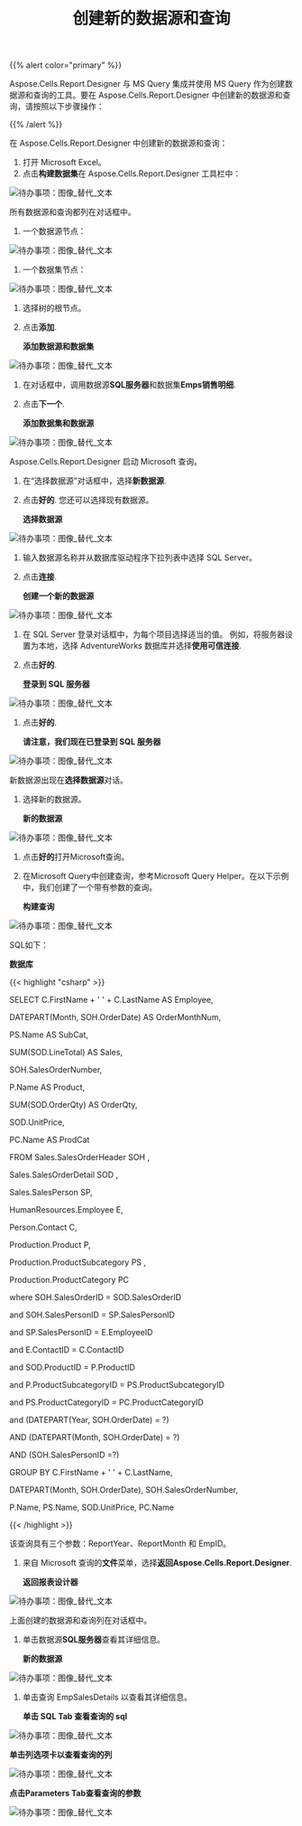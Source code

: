 ﻿---
title: 创建新的数据源和查询
type: docs
weight: 20
url: /zh/reportingservices/creating-new-data-sources-and-queries/
---
{{% alert color="primary" %}} 

Aspose.Cells.Report.Designer 与 MS Query 集成并使用 MS Query 作为创建数据源和查询的工具。要在 Aspose.Cells.Report.Designer 中创建新的数据源和查询，请按照以下步骤操作：

{{% /alert %}} 

在 Aspose.Cells.Report.Designer 中创建新的数据源和查询：

1. 打开 Microsoft Excel。
1. 点击**构建数据集**在 Aspose.Cells.Report.Designer 工具栏中：

![待办事项：图像_替代_文本](creating-new-data-sources-and-queries_1.png)


所有数据源和查询都列在对话框中。

1. 一个数据源节点：

![待办事项：图像_替代_文本](creating-new-data-sources-and-queries_2.png)

1. 一个数据集节点：

![待办事项：图像_替代_文本](creating-new-data-sources-and-queries_3.png)

1. 选择树的根节点。
1. 点击**添加**. 

   **添加数据源和数据集** 

![待办事项：图像_替代_文本](creating-new-data-sources-and-queries_4.png)




1. 在对话框中，调用数据源**SQL服务器**和数据集**Emps销售明细**.
1. 点击**下一个**. 

   **添加数据集和数据源** 

![待办事项：图像_替代_文本](creating-new-data-sources-and-queries_5.png)



Aspose.Cells.Report.Designer 启动 Microsoft 查询。

1. 在“选择数据源”对话框中，选择**新数据源**.
1. 点击**好的**.
您还可以选择现有数据源。

   **选择数据源** 

![待办事项：图像_替代_文本](creating-new-data-sources-and-queries_6.png)




1. 输入数据源名称并从数据库驱动程序下拉列表中选择 SQL Server。
1. 点击**连接**. 

   **创建一个新的数据源** 

![待办事项：图像_替代_文本](creating-new-data-sources-and-queries_7.png)




1. 在 SQL Server 登录对话框中，为每个项目选择适当的值。
例如，将服务器设置为本地，选择 AdventureWorks 数据库并选择**使用可信连接**.
1. 点击**好的**. 

   **登录到 SQL 服务器** 

![待办事项：图像_替代_文本](creating-new-data-sources-and-queries_8.png)




1. 点击**好的**. 

   **请注意，我们现在已登录到 SQL 服务器** 

![待办事项：图像_替代_文本](creating-new-data-sources-and-queries_9.png)



新数据源出现在**选择数据源**对话。

1. 选择新的数据源。

   **新的数据源** 

![待办事项：图像_替代_文本](creating-new-data-sources-and-queries_10.png)




1. 点击**好的**打开Microsoft查询。
1. 在Microsoft Query中创建查询，参考Microsoft Query Helper。在以下示例中，我们创建了一个带有参数的查询。

   **构建查询** 

![待办事项：图像_替代_文本](creating-new-data-sources-and-queries_11.png)



SQL如下：

**数据库**

{{< highlight "csharp" >}}

 SELECT C.FirstName + ' ' + C.LastName AS Employee,

DATEPART(Month, SOH.OrderDate) AS OrderMonthNum,

PS.Name AS SubCat,

SUM(SOD.LineTotal) AS Sales,

SOH.SalesOrderNumber,

P.Name AS Product,

SUM(SOD.OrderQty) AS OrderQty,

SOD.UnitPrice,

PC.Name AS ProdCat

FROM  Sales.SalesOrderHeader SOH ,

Sales.SalesOrderDetail SOD ,

Sales.SalesPerson SP,

HumanResources.Employee E,

Person.Contact C,

Production.Product P,

Production.ProductSubcategory PS ,

Production.ProductCategory PC

where SOH.SalesOrderID = SOD.SalesOrderID

and SOH.SalesPersonID = SP.SalesPersonID

and SP.SalesPersonID = E.EmployeeID

and E.ContactID = C.ContactID

and SOD.ProductID = P.ProductID

and P.ProductSubcategoryID = PS.ProductSubcategoryID

and PS.ProductCategoryID = PC.ProductCategoryID

and  (DATEPART(Year, SOH.OrderDate) =  ?)

AND (DATEPART(Month, SOH.OrderDate) =  ?)

AND (SOH.SalesPersonID =?)

GROUP BY    C.FirstName + ' ' + C.LastName,

DATEPART(Month, SOH.OrderDate), SOH.SalesOrderNumber,

P.Name, PS.Name, SOD.UnitPrice, PC.Name



{{< /highlight >}}


该查询具有三个参数：ReportYear、ReportMonth 和 EmpID。

1. 来自 Microsoft 查询的**文件**菜单，选择**返回Aspose.Cells.Report.Designer**. 

   **返回报表设计器** 

![待办事项：图像_替代_文本](creating-new-data-sources-and-queries_12.png)



上面创建的数据源和查询列在对话框中。

1. 单击数据源**SQL服务器**查看其详细信息。

   **新的数据源** 

![待办事项：图像_替代_文本](creating-new-data-sources-and-queries_13.png)




1. 单击查询 EmpSalesDetails 以查看其详细信息。

   **单击 SQL Tab 查看查询的 sql** 

![待办事项：图像_替代_文本](creating-new-data-sources-and-queries_14.png)



**单击列选项卡以查看查询的列** 

![待办事项：图像_替代_文本](creating-new-data-sources-and-queries_15.png)



**点击Parameters Tab查看查询的参数** 

![待办事项：图像_替代_文本](creating-new-data-sources-and-queries_16.png)



